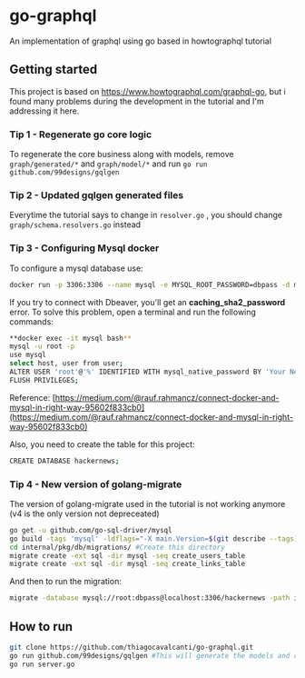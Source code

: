 
# go-graphql
An implementation of graphql using go based in howtographql tutorial

## Getting started
This project is based on https://www.howtographql.com/graphql-go, but i found many problems during the development in the tutorial
and I'm addressing it here.

### Tip 1 - Regenerate go core logic
To regenerate the core business along with models, remove `graph/generated/*` and `graph/model/*` and run `go run github.com/99designs/gqlgen`

### Tip 2 - Updated gqlgen generated files
Everytime the tutorial says to change in `resolver.go` , you should change `graph/schema.resolvers.go` instead

### Tip 3 - Configuring Mysql docker
To configure a mysql database use:
```bash
docker run -p 3306:3306 --name mysql -e MYSQL_ROOT_PASSWORD=dbpass -d mysql:latest
```

If you try to connect with Dbeaver, you'll get an **caching_sha2_password** error. To solve this problem, open a terminal and run the following commands:
```bash
**docker exec -it mysql bash**
mysql -u root -p
use mysql  
select host, user from user;
ALTER USER 'root'@'%' IDENTIFIED WITH mysql_native_password BY 'Your New Strong Password';
FLUSH PRIVILEGES;
```
Reference: [https://medium.com/@rauf.rahmancz/connect-docker-and-mysql-in-right-way-95602f833cb0](https://medium.com/@rauf.rahmancz/connect-docker-and-mysql-in-right-way-95602f833cb0)

Also, you need to create the table for this project:
```bash
CREATE DATABASE hackernews;
```

### Tip 4 - New version of golang-migrate
The version of golang-migrate used in the tutorial is not working anymore (v4 is the only version not depreceated)
```bash
go get -u github.com/go-sql-driver/mysql
go build -tags 'mysql' -ldflags="-X main.Version=$(git describe --tags)" -o $GOPATH/bin/migrate github.com/golang-migrate/v4/cmd/migrate
cd internal/pkg/db/migrations/ #Create this directory
migrate create -ext sql -dir mysql -seq create_users_table
migrate create -ext sql -dir mysql -seq create_links_table
```
And then to run the migration:
```bash
migrate -database mysql://root:dbpass@localhost:3306/hackernews -path internal/pkg/db/migrations/mysql up
```

## How to run

```bash
git clone https://github.com/thiagocavalcanti/go-graphql.git
go run github.com/99designs/gqlgen #This will generate the models and core graphql logic (generated.go)
go run server.go
```


